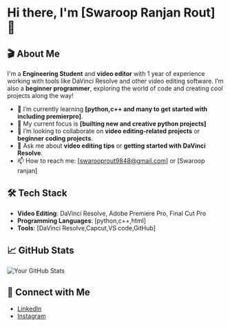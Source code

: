 # Hi there, I'm [Swaroop Ranjan Rout] 👋

## 🎬 About Me
I'm a **Engineering Student** and **video editor** with 1 year of experience working with tools like DaVinci Resolve and other video editing software. I’m also a **beginner programmer**, exploring the world of code and creating cool projects along the way!

- 🌱 I’m currently learning **[python,c++ and many to get started with including premierpro]**.
- 🎯 My current focus is **[builting new and creative python projects]**
- 👯 I’m looking to collaborate on **video editing-related projects** or **beginner coding projects**.
- 💬 Ask me about **video editing tips** or **getting started with DaVinci Resolve**.
- 📫 How to reach me: [swarooprout9848@gmail.com] or [Swaroop ranjan]
  
## 🛠 Tech Stack
- **Video Editing**: DaVinci Resolve, Adobe Premiere Pro, Final Cut Pro
- **Programming Languages**: [python,c++,html]
- **Tools**: [DaVinci Resolve,Capcut,VS code,GitHub]

## 📈 GitHub Stats
![Your GitHub Stats](https://github-readme-stats.vercel.app/api?username=Rinku-47&show_icons=true&theme=radical)

## 🔗 Connect with Me
- [LinkedIn](https://www.linkedin.com/in/swaroop-ranjan-2ba361245/)
- [Instagram]() 
